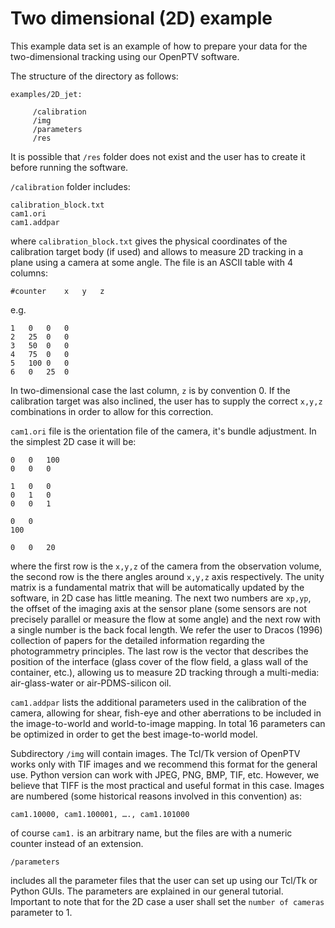 Two dimensional (2D) example 
========

This example data set is an example of how to prepare your data for the two-dimensional tracking using our OpenPTV software. 

The structure of the directory as follows:

	examples/2D_jet:
	
		 /calibration
		 /img
		 /parameters
		 /res
		 

It is possible that ```/res``` folder does not exist and the user has to create it before running the software.

```/calibration``` folder includes:

	calibration_block.txt
	cam1.ori
	cam1.addpar
	
	
where ```calibration_block.txt``` gives the physical coordinates of the calibration target body (if used) and allows to measure 2D tracking in a plane using a camera at some angle. The file is an ASCII table with 4 columns:

	#counter	x	y	z
	
e.g. 

	1	0	0	0
	2	25	0	0
	3	50	0	0
	4	75	0	0
	5	100	0	0
	6	0	25	0
	
In two-dimensional case the last column, ```z``` is by convention 0. If the calibration target was also inclined, the user has to supply the correct ```x,y,z``` combinations in order to allow for this correction. 

```cam1.ori``` file is the orientation file of the camera, it's bundle adjustment. In the simplest 2D case it will be:

	0	0	100
	0	0	0
	
	1	0	0
	0	1	0
	0	0	1
	
	0	0
	100
	
	0	0	20
	
where the first row is the ```x,y,z``` of the camera from the observation volume, the second row is the there angles around ```x,y,z``` axis respectively. The unity matrix is a fundamental matrix that will be automatically updated by the software, in 2D case has little meaning. The next two numbers are ```xp,yp```, the offset of the imaging axis at the sensor plane (some sensors are not precisely parallel or measure the flow at some angle) and the next row with a single number is the back focal length. We refer the user to Dracos (1996) collection of papers for the detailed information regarding the photogrammetry principles. 
The last row is the vector that describes the position of the interface (glass cover of the flow field, a glass wall of the container, etc.), allowing us to measure 2D tracking through a multi-media: air-glass-water or air-PDMS-silicon oil. 

```cam1.addpar``` lists the additional parameters used in the calibration of the camera, allowing for shear, fish-eye and other aberrations to be included in the image-to-world and world-to-image mapping. In total 16 parameters can be optimized in order to get the best image-to-world model. 

Subdirectory ```/img``` will contain images. The Tcl/Tk version of OpenPTV works only with TIF images and we recommend this format for the general use. Python version can work with JPEG, PNG, BMP, TIF, etc. However, we believe that TIFF is the most practical and useful format in this case. Images are numbered (some historical reasons involved in this convention) as: 
	
	cam1.10000, cam1.100001, …., cam1.101000

of course ```cam1.``` is an arbitrary name, but the files are with a numeric counter instead of an extension. 


	/parameters
	
includes all the parameter files that the user can set up using our Tcl/Tk or Python GUIs. The parameters are explained in our general tutorial. Important to note that for the 2D case a user shall set the ```number of cameras``` parameter to 1. 


